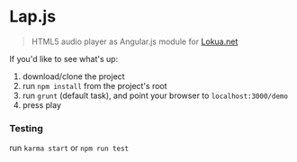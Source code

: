 # Lap.js

> HTML5 audio player as Angular.js module for [Lokua.net][0]

If you'd like to see what's up:

1. download/clone the project
2. run `npm install` from the project's root
3. run `grunt` (default task), and point your browser to `localhost:3000/demo`
4. press play

### Testing

run `karma start` or `npm run test`

[0]: http://lokua.net